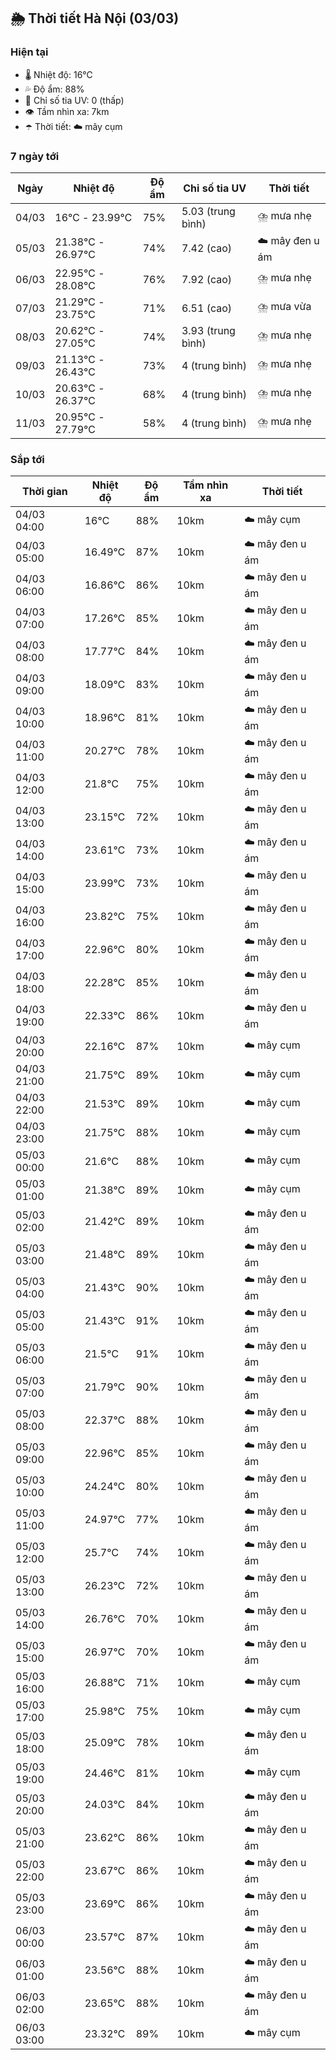 ## 🌦️ Thời tiết Hà Nội (03/03)

### Hiện tại

- 🌡️ Nhiệt độ: 16℃
- 💦 Độ ẩm: 88%
- 🌟 Chỉ số tia UV: 0 (thấp)
- 👁️ Tầm nhìn xa: 7km
- ☂️ Thời tiết: ☁️ mây cụm

### 7 ngày tới

| Ngày | Nhiệt độ | Độ ẩm | Chỉ số tia UV | Thời tiết |
| --- | --- | --- | --- | --- |
| 04/03 | 16℃ - 23.99℃ | 75% | 5.03 (trung bình) | ⛈️ mưa nhẹ |
| 05/03 | 21.38℃ - 26.97℃ | 74% | 7.42 (cao) | ☁️ mây đen u ám |
| 06/03 | 22.95℃ - 28.08℃ | 76% | 7.92 (cao) | ⛈️ mưa nhẹ |
| 07/03 | 21.29℃ - 23.75℃ | 71% | 6.51 (cao) | ⛈️ mưa vừa |
| 08/03 | 20.62℃ - 27.05℃ | 74% | 3.93 (trung bình) | ⛈️ mưa nhẹ |
| 09/03 | 21.13℃ - 26.43℃ | 73% | 4 (trung bình) | ⛈️ mưa nhẹ |
| 10/03 | 20.63℃ - 26.37℃ | 68% | 4 (trung bình) | ⛈️ mưa nhẹ |
| 11/03 | 20.95℃ - 27.79℃ | 58% | 4 (trung bình) | ⛈️ mưa nhẹ |

### Sắp tới

| Thời gian | Nhiệt độ | Độ ẩm | Tầm nhìn xa | Thời tiết |
| --- | --- | --- | --- | --- |
| 04/03 04:00 | 16℃ | 88% | 10km | ☁️ mây cụm |
| 04/03 05:00 | 16.49℃ | 87% | 10km | ☁️ mây đen u ám |
| 04/03 06:00 | 16.86℃ | 86% | 10km | ☁️ mây đen u ám |
| 04/03 07:00 | 17.26℃ | 85% | 10km | ☁️ mây đen u ám |
| 04/03 08:00 | 17.77℃ | 84% | 10km | ☁️ mây đen u ám |
| 04/03 09:00 | 18.09℃ | 83% | 10km | ☁️ mây đen u ám |
| 04/03 10:00 | 18.96℃ | 81% | 10km | ☁️ mây đen u ám |
| 04/03 11:00 | 20.27℃ | 78% | 10km | ☁️ mây đen u ám |
| 04/03 12:00 | 21.8℃ | 75% | 10km | ☁️ mây đen u ám |
| 04/03 13:00 | 23.15℃ | 72% | 10km | ☁️ mây đen u ám |
| 04/03 14:00 | 23.61℃ | 73% | 10km | ☁️ mây đen u ám |
| 04/03 15:00 | 23.99℃ | 73% | 10km | ☁️ mây đen u ám |
| 04/03 16:00 | 23.82℃ | 75% | 10km | ☁️ mây đen u ám |
| 04/03 17:00 | 22.96℃ | 80% | 10km | ☁️ mây đen u ám |
| 04/03 18:00 | 22.28℃ | 85% | 10km | ☁️ mây đen u ám |
| 04/03 19:00 | 22.33℃ | 86% | 10km | ☁️ mây đen u ám |
| 04/03 20:00 | 22.16℃ | 87% | 10km | ☁️ mây cụm |
| 04/03 21:00 | 21.75℃ | 89% | 10km | ☁️ mây cụm |
| 04/03 22:00 | 21.53℃ | 89% | 10km | ☁️ mây cụm |
| 04/03 23:00 | 21.75℃ | 88% | 10km | ☁️ mây cụm |
| 05/03 00:00 | 21.6℃ | 88% | 10km | ☁️ mây cụm |
| 05/03 01:00 | 21.38℃ | 89% | 10km | ☁️ mây cụm |
| 05/03 02:00 | 21.42℃ | 89% | 10km | ☁️ mây đen u ám |
| 05/03 03:00 | 21.48℃ | 89% | 10km | ☁️ mây đen u ám |
| 05/03 04:00 | 21.43℃ | 90% | 10km | ☁️ mây đen u ám |
| 05/03 05:00 | 21.43℃ | 91% | 10km | ☁️ mây đen u ám |
| 05/03 06:00 | 21.5℃ | 91% | 10km | ☁️ mây đen u ám |
| 05/03 07:00 | 21.79℃ | 90% | 10km | ☁️ mây đen u ám |
| 05/03 08:00 | 22.37℃ | 88% | 10km | ☁️ mây đen u ám |
| 05/03 09:00 | 22.96℃ | 85% | 10km | ☁️ mây đen u ám |
| 05/03 10:00 | 24.24℃ | 80% | 10km | ☁️ mây đen u ám |
| 05/03 11:00 | 24.97℃ | 77% | 10km | ☁️ mây đen u ám |
| 05/03 12:00 | 25.7℃ | 74% | 10km | ☁️ mây đen u ám |
| 05/03 13:00 | 26.23℃ | 72% | 10km | ☁️ mây đen u ám |
| 05/03 14:00 | 26.76℃ | 70% | 10km | ☁️ mây đen u ám |
| 05/03 15:00 | 26.97℃ | 70% | 10km | ☁️ mây đen u ám |
| 05/03 16:00 | 26.88℃ | 71% | 10km | ☁️ mây cụm |
| 05/03 17:00 | 25.98℃ | 75% | 10km | ☁️ mây cụm |
| 05/03 18:00 | 25.09℃ | 78% | 10km | ☁️ mây đen u ám |
| 05/03 19:00 | 24.46℃ | 81% | 10km | ☁️ mây cụm |
| 05/03 20:00 | 24.03℃ | 84% | 10km | ☁️ mây đen u ám |
| 05/03 21:00 | 23.62℃ | 86% | 10km | ☁️ mây đen u ám |
| 05/03 22:00 | 23.67℃ | 86% | 10km | ☁️ mây đen u ám |
| 05/03 23:00 | 23.69℃ | 86% | 10km | ☁️ mây đen u ám |
| 06/03 00:00 | 23.57℃ | 87% | 10km | ☁️ mây đen u ám |
| 06/03 01:00 | 23.56℃ | 88% | 10km | ☁️ mây đen u ám |
| 06/03 02:00 | 23.65℃ | 88% | 10km | ☁️ mây đen u ám |
| 06/03 03:00 | 23.32℃ | 89% | 10km | ☁️ mây cụm |
